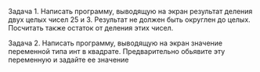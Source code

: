 Задача 1. 
Написать программу, выводящую на экран результат деления двух целых чисел     25 и 3.
Результат не должен быть округлен до целых. Посчитать также остаток от деления этих чисел.

Задача 2. 
Написать программу, выводящую на экран значение переменной типа инт в квадрате. Предварительно обьявите эту переменную и задайте ее значение


